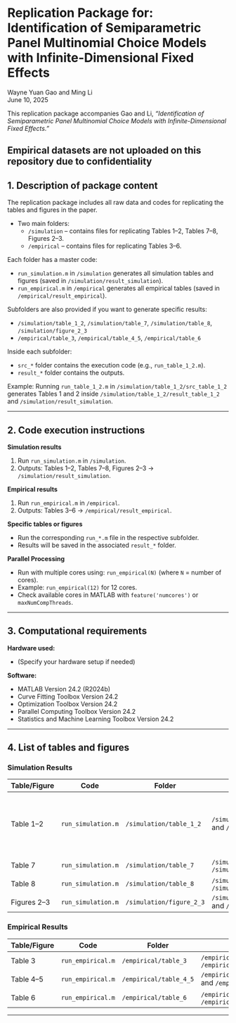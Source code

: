 # Replication Package for: Identification of Semiparametric Panel Multinomial Choice Models with Infinite-Dimensional Fixed Effects

Wayne Yuan Gao and Ming Li  
June 10, 2025

This replication package accompanies Gao and Li, *“Identification of Semiparametric Panel Multinomial Choice Models with Infinite-Dimensional Fixed Effects.”*

Empirical datasets are not uploaded on this repository due to confidentiality
---

## 1. Description of package content

The replication package includes all raw data and codes for replicating the tables and figures in the paper.  

- Two main folders:  
  - `/simulation` – contains files for replicating Tables 1–2, Tables 7–8, Figures 2–3.  
  - `/empirical` – contains files for replicating Tables 3–6.  

Each folder has a master code:  
- `run_simulation.m` in `/simulation` generates all simulation tables and figures (saved in `/simulation/result_simulation`).  
- `run_empirical.m` in `/empirical` generates all empirical tables (saved in `/empirical/result_empirical`).  

Subfolders are also provided if you want to generate specific results:  
- `/simulation/table_1_2`, `/simulation/table_7`, `/simulation/table_8`, `/simulation/figure_2_3`  
- `/empirical/table_3`, `/empirical/table_4_5`, `/empirical/table_6`  

Inside each subfolder:  
- `src_*` folder contains the execution code (e.g., `run_table_1_2.m`).  
- `result_*` folder contains the outputs.  

Example: Running `run_table_1_2.m` in `/simulation/table_1_2/src_table_1_2` generates Tables 1 and 2 inside `/simulation/table_1_2/result_table_1_2` and `/simulation/result_simulation`.

---

## 2. Code execution instructions

**Simulation results**  
1. Run `run_simulation.m` in `/simulation`.  
2. Outputs: Tables 1–2, Tables 7–8, Figures 2–3 → `/simulation/result_simulation`.  

**Empirical results**  
1. Run `run_empirical.m` in `/empirical`.  
2. Outputs: Tables 3–6 → `/empirical/result_empirical`.  

**Specific tables or figures**  
- Run the corresponding `run_*.m` file in the respective subfolder.  
- Results will be saved in the associated `result_*` folder.  

**Parallel Processing**  
- Run with multiple cores using: `run_empirical(N)` (where `N` = number of cores).  
- Example: `run_empirical(12)` for 12 cores.  
- Check available cores in MATLAB with `feature('numcores')` or `maxNumCompThreads`.

---

## 3. Computational requirements

**Hardware used:**  
- (Specify your hardware setup if needed)

**Software:**  
- MATLAB Version 24.2 (R2024b)  
- Curve Fitting Toolbox Version 24.2  
- Optimization Toolbox Version 24.2  
- Parallel Computing Toolbox Version 24.2  
- Statistics and Machine Learning Toolbox Version 24.2  

---

## 4. List of tables and figures

### Simulation Results
| Table/Figure | Code | Folder | Output Folder | Notes |
|--------------|------|--------|---------------|-------|
| Table 1–2 | `run_simulation.m` | `/simulation/table_1_2` | `/simulation/table_1_2/result_table_1_2` and `/simulation/result_simulation` | Results split into upper and bottom parts |
| Table 7 | `run_simulation.m` | `/simulation/table_7` | `/simulation/table_7/result_table_7` and `/simulation/result_simulation` |  |
| Table 8 | `run_simulation.m` | `/simulation/table_8` | `/simulation/table_8/result_table_8` and `/simulation/result_simulation` |  |
| Figures 2–3 | `run_simulation.m` | `/simulation/figure_2_3` | `/simulation/figure_2_3/result_figure_2_3` and `/simulation/result_simulation` |  |

### Empirical Results
| Table/Figure | Code | Folder | Output Folder |
|--------------|------|--------|---------------|
| Table 3 | `run_empirical.m` | `/empirical/table_3` | `/empirical/table_3/result_table_3` and `/empirical/result_empirical` |
| Table 4–5 | `run_empirical.m` | `/empirical/table_4_5` | `/empirical/table_4_5/result_table_4_5` and `/empirical/result_empirical` |
| Table 6 | `run_empirical.m` | `/empirical/table_6` | `/empirical/table_6/result_table_6` and `/empirical/result_empirical` |

---
